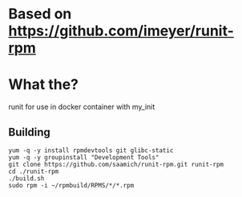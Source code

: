 # Based on https://github.com/imeyer/runit-rpm


# What the?

runit for use in docker container with my_init

## Building

```
yum -q -y install rpmdevtools git glibc-static
yum -q -y groupinstall "Development Tools"
git clone https://github.com/saamich/runit-rpm.git runit-rpm
cd ./runit-rpm
./build.sh
sudo rpm -i ~/rpmbuild/RPMS/*/*.rpm
```
